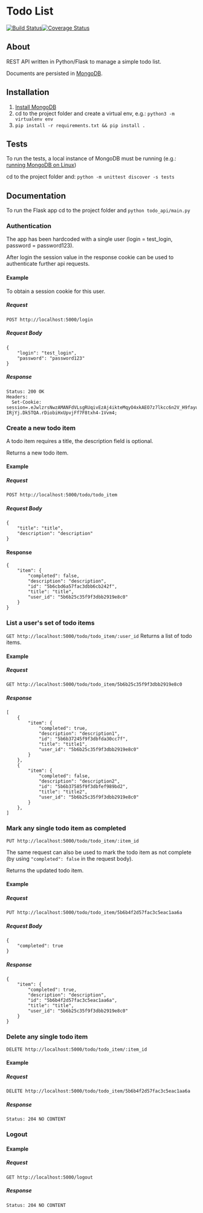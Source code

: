 # Todo List
[![Build Status](https://travis-ci.org/james-o-johnstone/todo-list.svg?branch=master)](https://travis-ci.org/james-o-johnstone/todo-list)[![Coverage Status](https://coveralls.io/repos/github/james-o-johnstone/todo-list/badge.svg?branch=master)](https://coveralls.io/github/james-o-johnstone/todo-list?branch=master)

## About 
REST API written in Python/Flask to manage a simple todo list.

Documents are persisted in [MongoDB](https://www.mongodb.com/).

## Installation
1. [Install MongoDB](https://docs.mongodb.com/manual/installation/)
2. cd to the project folder and create a virtual env, e.g.: `python3 -m virtualenv env`
3. `pip install -r requirements.txt && pip install .`

## Tests
To run the tests, a local instance of MongoDB must be running (e.g.: [running MongoDB on Linux](https://docs.mongodb.com/manual/tutorial/install-mongodb-enterprise-on-ubuntu/#run-mongodb-enterprise))

cd to the project folder and: `python -m unittest discover -s tests`

## Documentation
To run the Flask app cd to the project folder and `python todo_api/main.py`

### Authentication
The app has been hardcoded with a single user (login = test_login, password = password123). 

After login the session value in the response cookie can be used to authenticate further api requests.

#### Example 
To obtain a session cookie for this user.

##### Request
`POST http://localhost:5000/login`

##### Request Body
```
{
    "login": "test_login",
    "password": "password123"
}
```

##### Response 
```
Status: 200 OK
Headers:
  Set-Cookie: session=.eJwlzrsNwzAMANFdVLsgRUqivEzAj4ikteMqyO4xkAEO7z7lkcc6n2V_H9fayuMVZS9TQ8h8uGjNGHWFuTqoKy0ZYZgAXWt1Vkaj5gGMXu8GeSZoBkjnLgNxdWuSvUsDJmhzVQ5CAUcEdkJ0t5vJfnuYU_FWrWzlOtfxn2nWrTanljMpzOrEucShfH-IRjYj.Dk5TQA.rDiobiHxUpvjFf7F8txh4-1Vvm4;
```

### Create a new todo item
A todo item requires a title, the description field is optional.

Returns a new todo item.

#### Example

##### Request
`POST http://localhost:5000/todo/todo_item`

##### Request Body
```
{
	"title": "title",
	"description": "description"
}
```

#### Response
```
{
    "item": {
        "completed": false,
        "description": "description",
        "id": "5b6cbd6a57fac3dbb6cb242f",
        "title": "title",
        "user_id": "5b6b25c35f9f3dbb2919e8c0"
    }
}
```

### List a user's set of todo items
`GET http://localhost:5000/todo/todo_item/:user_id`
Returns a list of todo items.

#### Example

##### Request
`GET http://localhost:5000/todo/todo_item/5b6b25c35f9f3dbb2919e8c0`

##### Response
```
[
    {
        "item": {
            "completed": true,
            "description": "description1",
            "id": "5b6b37245f9f3dbfda30cc7f",
            "title": "title1",
            "user_id": "5b6b25c35f9f3dbb2919e8c0"
        }
    },
    {
        "item": {
            "completed": false,
            "description": "description2",
            "id": "5b6b37585f9f3dbfef989bd2",
            "title": "title2",
            "user_id": "5b6b25c35f9f3dbb2919e8c0"
        }
    },
]
```

### Mark any single todo item as completed
`PUT http://localhost:5000/todo/todo_item/:item_id`

The same request can also be used to mark the todo item as not complete (by using `"completed": false` in the request body).

Returns the updated todo item.

#### Example

##### Request
`PUT http://localhost:5000/todo/todo_item/5b6b4f2d57fac3c5eac1aa6a`

##### Request Body
```
{
	"completed": true
}
```

##### Response
```
{
    "item": {
        "completed": true,
        "description": "description",
        "id": "5b6b4f2d57fac3c5eac1aa6a",
        "title": "title",
        "user_id": "5b6b25c35f9f3dbb2919e8c0"
    }
}
```

### Delete any single todo item
`DELETE http://localhost:5000/todo/todo_item/:item_id`

#### Example

##### Request
`DELETE http://localhost:5000/todo/todo_item/5b6b4f2d57fac3c5eac1aa6a`

##### Response
```
Status: 204 NO CONTENT
```

### Logout

#### Example

##### Request
`GET http://localhost:5000/logout`

##### Response
```
Status: 204 NO CONTENT
```




